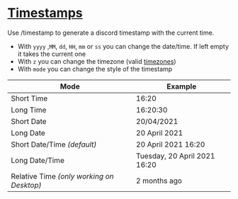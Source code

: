 # [Timestamps]()
Use /timestamp to generate a discord timestamp with the current time.
- With `yyyy` ,`MM`, `dd`, `HH`, `mm` or `ss` you can change the date/time. If left empty it takes the current one
- With `z` you can change the timezone (valid [timezones](https://github.com/MrAn0nym/Aliucord-Plugins/blob/main/Timestamps/timezones.md))
- With `mode` you can change the style of the timestamp

| Mode                                      | Example                      |
|-------------------------------------------|------------------------------|
| Short Time                                | 16:20                        |
| Long Time                                 | 16:20:30                     |
| Short Date                                | 20/04/2021                   |
| Long Date                                 | 20 April 2021                |
| Short Date/Time *(default)*               | 20 April 2021 16:20          |
| Long Date/Time                            | Tuesday, 20 April 2021 16:20 |
| Relative Time *(only working on Desktop)* | 2 months ago                 |